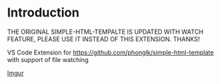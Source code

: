 # Introduction

THE ORIGINAL SIMPLE-HTML-TEMPALTE IS UPDATED WITH WATCH FEATURE, PLEASE USE IT INSTEAD OF THIS EXTENSION. THANKS!

VS Code Extension for https://github.com/phonglk/simple-html-template with support of file watching

[Imgur](http://i.imgur.com/9aPfRGb.gifv)